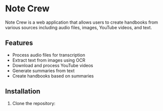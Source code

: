 # Note Crew

Note Crew is a web application that allows users to create handbooks from various sources including audio files, images, YouTube videos, and text.

## Features

- Process audio files for transcription
- Extract text from images using OCR
- Download and process YouTube videos
- Generate summaries from text
- Create handbooks based on summaries

## Installation

1. Clone the repository:
